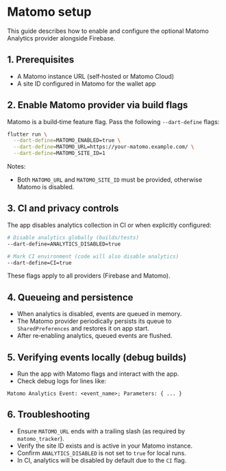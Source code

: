 # Matomo setup

This guide describes how to enable and configure the optional Matomo Analytics provider alongside Firebase.

## 1. Prerequisites

- A Matomo instance URL (self‑hosted or Matomo Cloud)
- A site ID configured in Matomo for the wallet app

## 2. Enable Matomo provider via build flags

Matomo is a build‑time feature flag. Pass the following `--dart-define` flags:

```bash
flutter run \
  --dart-define=MATOMO_ENABLED=true \
  --dart-define=MATOMO_URL=https://your-matomo.example.com/ \
  --dart-define=MATOMO_SITE_ID=1
```

Notes:

- Both `MATOMO_URL` and `MATOMO_SITE_ID` must be provided, otherwise Matomo is disabled.

## 3. CI and privacy controls

The app disables analytics collection in CI or when explicitly configured:

```bash
# Disable analytics globally (builds/tests)
--dart-define=ANALYTICS_DISABLED=true

# Mark CI environment (code will also disable analytics)
--dart-define=CI=true
```

These flags apply to all providers (Firebase and Matomo).

## 4. Queueing and persistence

- When analytics is disabled, events are queued in memory.
- The Matomo provider periodically persists its queue to `SharedPreferences` and restores it on app start.
- After re‑enabling analytics, queued events are flushed.

## 5. Verifying events locally (debug builds)

- Run the app with Matomo flags and interact with the app.
- Check debug logs for lines like:

```
Matomo Analytics Event: <event_name>; Parameters: { ... }
```

## 6. Troubleshooting

- Ensure `MATOMO_URL` ends with a trailing slash (as required by `matomo_tracker`).
- Verify the site ID exists and is active in your Matomo instance.
- Confirm `ANALYTICS_DISABLED` is not set to `true` for local runs.
- In CI, analytics will be disabled by default due to the `CI` flag.
